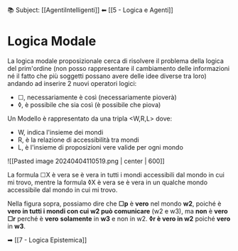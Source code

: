📚 Subject: [[AgentiIntelligenti]]
⬅ [[5 - Logica e Agenti]]
# Logica Modale

La logica modale proposizionale cerca di risolvere il problema della logica del prim'ordine (non posso rappresentare il cambiamento delle informazioni né il fatto che più soggetti possano avere delle idee diverse tra loro) andando ad inserire 2 nuovi operatori logici:
* ☐, necessariamente è così (necessariamente pioverà)
* ◊, è possibile che sia così (è possibile che piova)

Un Modello è rappresentato da una tripla <W,R,L> dove:
* W, indica l'insieme dei mondi
* R, è la relazione di accessibilità tra mondi
* L, è l'insieme di proposizioni vere valide per ogni mondo

![[Pasted image 20240404110519.png | center | 600]]

La formula ☐X è vera se è vera in tutti i mondi accessibili dal mondo in cui mi trovo, mentre la formula ◊X è vera se è vera in un qualche mondo accessibile dal mondo in cui mi trovo.

Nella figura sopra, possiamo dire che **☐p** è **vero** nel mondo **w2**, poiché è **vero in tutti i mondi con cui w2 può comunicare** (w2 e w3), ma **non** è **vero** **☐r** perché è **vero** **solamente** in **w3** e non in w2.
**◊r è vero in w2** poiché **vero** in **w3**.

➡ [[7 - Logica Epistemica]]